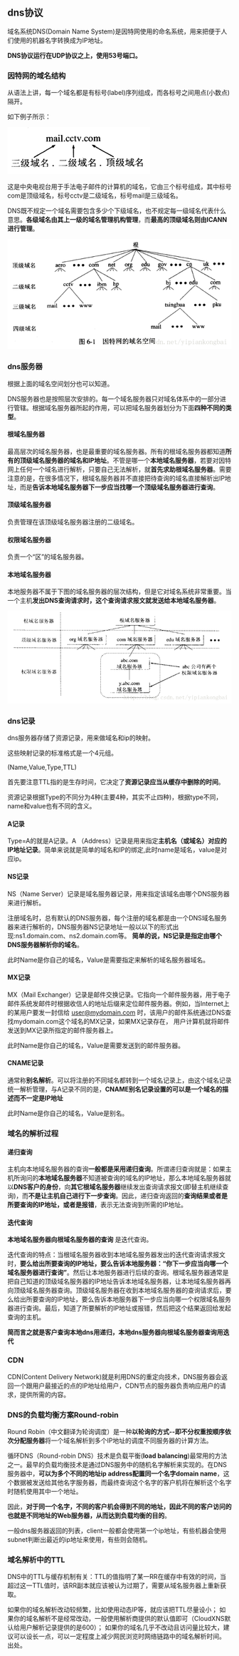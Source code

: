 ## dns协议

域名系统DNS(Domain Name System)是因特网使用的命名系统，用来把便于人们使用的机器名字转换成为IP地址。

**DNS协议运行在UDP协议之上，使用53号端口。**

### 因特网的域名结构
 从语法上讲，每一个域名都是有标号(label)序列组成，而各标号之间用点(小数点)隔开。

 如下例子所示：

 ![](image/dns0.png)

 这是中央电视台用于手法电子邮件的计算机的域名，它由三个标号组成，其中标号com是顶级域名，标号cctv是二级域名，标号mail是三级域名。

DNS既不规定一个域名需要包含多少个下级域名，也不规定每一级域名代表什么意思。**各级域名由其上一级的域名管理机构管理**，而**最高的顶级域名则由ICANN进行管理**。

 ![](image/dns1.png)

 ### dns服务器
 根据上面的域名空间划分也可以知道。

 DNS服务器也是按照层次安排的。每一个域名服务器只对域名体系中的一部分进行管辖。根据域名服务器所起的作用，可以把域名服务器划分为下面**四种不同的类型**。

 #### 根域名服务器

 最高层次的域名服务器，也是最重要的域名服务器。所有的根域名服务器都知道**所有的顶级域名服务器的域名和IP地址**。不管是哪一个**本地域名服务器**，若要对因特网上任何一个域名进行解析，只要自己无法解析，就**首先求助根域名服务器**。需要注意的是，在很多情况下，根域名服务器并不直接把待查询的域名直接解析出IP地址，而是**告诉本地域名服务器下一步应当找哪一个顶级域名服务器进行查询**。

 #### 顶级域名服务器
 负责管理在该顶级域名服务器注册的二级域名。

 #### 权限域名服务器
 负责一个“区”的域名服务器。

 #### 本地域名服务器
 本地服务器不属于下图的域名服务器的层次结构，但是它对域名系统非常重要。当一个主机**发出DNS查询请求时，这个查询请求报文就发送给本地域名服务器**。

  ![](image/dns2.png)

### dns记录
dns服务器存储了资源记录，用来做域名和ip的映射。

这些映射记录的标准格式是一个4元组。

(Name,Value,Type,TTL)

首先要注意TTL指的是生存时间，它决定了**资源记录应当从缓存中删除的时间**。

资源记录根据Type的不同分为4种(主要4种，其实不止四种)，根据type不同，name和value也有不同的含义。

#### A记录
Type=A的就是A记录。A （Address）记录是用来指定**主机名（或域名）对应的IP地址记录**。简单来说就是简单的域名和IP的绑定,此时name是域名，value是对应ip。

#### NS记录
NS（Name Server）记录是域名服务器记录，用来指定该域名由哪个DNS服务器来进行解析。

注册域名时，总有默认的DNS服务器，每个注册的域名都是由一个DNS域名服务器来进行解析的，DNS服务器NS记录地址一般以以下的形式出现:ns1.domain.com、ns2.domain.com等。 **简单的说，NS记录是指定由哪个DNS服务器解析你的域名**。

此时Name是你自己的域名，Value是需要指定来解析的域名服务器域名。

#### MX记录
MX（Mail Exchanger）记录是邮件交换记录。它指向一个邮件服务器，用于电子邮件系统发邮件时根据收信人的地址后缀来定位邮件服务器。例如，当Internet上的某用户要发一封信给 user@mydomain.com 时，该用户的邮件系统通过DNS查找mydomain.com这个域名的MX记录，如果MX记录存在， 用户计算机就将邮件发送到MX记录所指定的邮件服务器上。

此时Name是你自己的域名，Value是需要发送到的邮件服务器。

####  CNAME记录
通常称**别名解析**。可以将注册的不同域名都转到一个域名记录上，由这个域名记录统一解析管理，与A记录不同的是，**CNAME别名记录设置的可以是一个域名的描述而不一定是IP地址**

此时Name是你自己的域名，Value是别名。

### 域名的解析过程

#### 递归查询
主机向本地域名服务器的查询**一般都是采用递归查询**。所谓递归查询就是：如果主机所询问的**本地域名服务器**不知道被查询的域名的IP地址，那么本地域名服务器就以**DNS客户的身份**，向**其它根域名服务器**继续发出查询请求报文(即替主机继续查询)，而**不是让主机自己进行下一步查询**。因此，递归查询返回的**查询结果或者是所要查询的IP地址，或者是报错**，表示无法查询到所需的IP地址。

#### 迭代查询
**本地域名服务器向根域名服务器的查询** 是迭代查询。

迭代查询的特点：当根域名服务器收到本地域名服务器发出的迭代查询请求报文时，**要么给出所要查询的IP地址，要么告诉本地服务器：“你下一步应当向哪一个域名服务器进行查询”**。然后让本地服务器进行后续的查询。根域名服务器通常是把自己知道的顶级域名服务器的IP地址告诉本地域名服务器，让本地域名服务器再向顶级域名服务器查询。顶级域名服务器在收到本地域名服务器的查询请求后，要么给出所要查询的IP地址，要么告诉本地服务器下一步应当向哪一个权限域名服务器进行查询。最后，知道了所要解析的IP地址或报错，然后把这个结果返回给发起查询的主机。

**简而言之就是客户查询本地dns用递归，本地dns服务器向根域名服务器查询用迭代**

### CDN
CDN(Content Delivery Network)就是利用DNS的重定向技术，DNS服务器会返回一个跟用户最接近的点的IP地址给用户，CDN节点的服务器负责响应用户的请求，提供所需的内容。

### DNS的负载均衡方案Round-robin
Round Robin（中文翻译为轮询调度）是一种**以轮询的方式--即不分权重按顺序依次分配服务器**将一个域名解析到多个IP地址的调度不同服务器的计算方法。

循环DNS（Round-robin DNS）技术是负载平衡(**load balancing**)最常用的方法之一。最早的负载均衡技术是通过DNS服务中的随机名字解析来实现的。在DNS服务器中，**可以为多个不同的地址ip address配置同一个名字domain name**，这个数据被发送给其他名字服务器，而最终查询这个名字的客户机将在解析这个名字时随机使用其中一个地址。

因此，**对于同一个名字，不同的客户机会得到不同的地址，因此不同的客户访问的也就是不同地址的Web服务器，从而达到负载均衡的目的**。

一般dns服务器返回的列表，client一般都会使用第一个ip地址，有些机器会使用subnet判断出最近的ip地址来使用，有些则会随机。



### 域名解析中的TTL

DNS中的TTL与缓存机制有关：TTL的值指明了某一RR在缓存中有效的时间，当超过这一TTL值时，该RR副本就应该被认为过期了，需要从域名服务器上重新获取。

如果你的域名解析改动较频繁，比如使用动态IP等，就应该把TTL尽量设小；
如果你的域名解析不是经常改动，一般使用解析商提供的默认值即可（CloudXNS默认给用户解析记录提供的是600）；
如果你的域名几乎不改动且访问量比较大，建议可以设长一点，可以一定程度上减少网民浏览时网络链路中的域名解析时间。
出处。